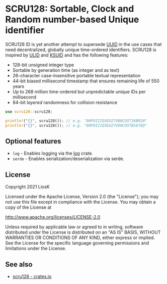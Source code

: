 # SCRU128: Sortable, Clock and Random number-based Unique identifier

SCRU128 ID is yet another attempt to supersede [UUID] in the use cases that need
decentralized, globally unique time-ordered identifiers. SCRU128 is inspired by
[ULID] and [KSUID] and has the following features:

- 128-bit unsigned integer type
- Sortable by generation time (as integer and as text)
- 26-character case-insensitive portable textual representation
- 44-bit biased millisecond timestamp that ensures remaining life of 550 years
- Up to 268 million time-ordered but unpredictable unique IDs per millisecond
- 84-bit _layered_ randomness for collision resistance

```rust
use scru128::scru128;

println!("{}", scru128()); // e.g. "00POIIIQ3EU27VB0CO5T1KBR20"
println!("{}", scru128()); // e.g. "00POIIIQ3EU27VD0CO5TB187QQ"
```

[uuid]: https://en.wikipedia.org/wiki/Universally_unique_identifier
[ulid]: https://github.com/ulid/spec
[ksuid]: https://github.com/segmentio/ksuid

## Optional features

- `log` - Enables logging via the [log](https://crates.io/crates/log) crate.
- `serde` - Enables serialization/deserialization via serde.

## License

Copyright 2021 LiosK

Licensed under the Apache License, Version 2.0 (the "License"); you may not use
this file except in compliance with the License. You may obtain a copy of the
License at

http://www.apache.org/licenses/LICENSE-2.0

Unless required by applicable law or agreed to in writing, software distributed
under the License is distributed on an "AS IS" BASIS, WITHOUT WARRANTIES OR
CONDITIONS OF ANY KIND, either express or implied. See the License for the
specific language governing permissions and limitations under the License.

## See also

- [scru128 - crates.io](https://crates.io/crates/scru128)
